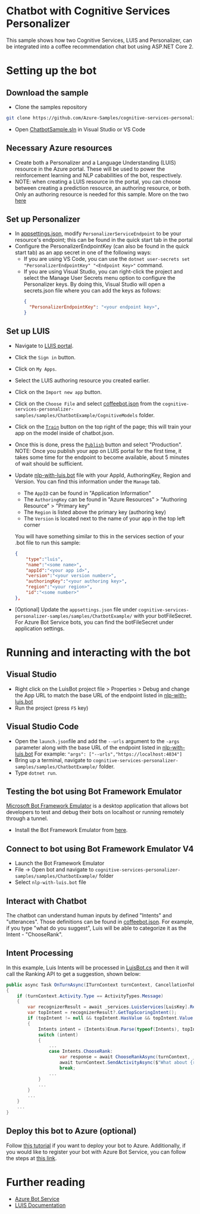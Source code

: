 ﻿# Chatbot with Cognitive Services Personalizer

This sample shows how two Cognitive Services, LUIS and Personalizer, can be integrated into a coffee recommendation chat bot using ASP.NET Core 2.

# Setting up the bot

## Download the sample
- Clone the samples repository
```bash
git clone https://github.com/Azure-Samples/cognitive-services-personalizer-samples.git
```
- Open [ChatbotSample.sln](./ChatbotExample.sln) in Visual Studio or VS Code

## Necessary Azure resources
- Create both a Personalizer and a Language Understanding (LUIS) resource in the Azure portal. These will be used to power the reinforcement learning and NLP cababilities of the bot, respectively.
- NOTE: when creating a LUIS resource in the portal, you can choose between creating a prediction resource, an authoring resource, or both. Only an authoring resource is needed for this sample. More on the two [here](https://docs.microsoft.com/en-us/azure/cognitive-services/luis/luis-concept-keys#azure-resources-for-luis)

## Set up Personalizer
- In [appsettings.json](./appsettings.json), modify `PersonalizerServiceEndpoint` to be your resource's endpoint; this can be found in the quick start tab in the portal
- Configure the PersonalizerEndpointKey (can also be found in the quick start tab) as an app secret in one of the following ways:
    - If you are using VS Code, you can use the `dotnet user-secrets set "PersonalizerEndpointKey" "<Endpoint Key>"` command. 
    - If you are using Visual Studio, you can right-click the project and select the Manage User Secrets menu option to configure the Personalizer keys. By doing this, Visual Studio will open a secrets.json file where you can add the keys as follows:
        ``` Json
        {
          "PersonalizerEndpointKey": "<your endpoint key>",
        }
        ```

## Set up LUIS
- Navigate to [LUIS portal](https://www.luis.ai).

- Click the `Sign in` button.

- Click on `My Apps`.

- Select the LUIS authoring resource you created earlier.

- Click on the `Import new app` button.

- Click on the `Choose File` and select [coffeebot.json](https://github.com/Azure-Samples/cognitive-services-personalizer-samples/blob/master/samples/ChatbotExample/CognitiveModels/coffeebot.json) from the `cognitive-services-personalizer-samples/samples/ChatbotExample/CognitiveModels` folder.

- Click on the [`Train`](https://docs.microsoft.com/en-us/azure/cognitive-services/luis/luis-how-to-train) button on the top right of the page; this will train your app on the model inside of chatbot.json.

- Once this is done, press the [`Publish`](https://docs.microsoft.com/en-us/azure/cognitive-services/luis/luis-how-to-publish-app) button and select "Production". NOTE: Once you publish your app on LUIS portal for the first time, it takes some time for the endpoint to become available, about 5 minutes of wait should be sufficient.

- Update [nlp-with-luis.bot](https://github.com/Azure-Samples/cognitive-services-personalizer-samples/blob/master/samples/ChatbotExample/nlp-with-luis.bot) file with your AppId, AuthoringKey, Region and Version. 
    You can find this information under the `Manage` tab.

    - The `AppID` can be found in "Application Information"
    - The `AuthoringKey` can be found in "Azure Resources" > "Authoring Resource" > "Primary key"
    - The `Region` is listed above the primary key (authoring key)
    - The `Version` is located next to the name of your app in the top left corner

    You will have something similar to this in the services section of your .bot file to run this sample:

    ```json
    {
        "type":"luis",
        "name":"<some name>",
        "appId":"<your app id>",
        "version":"<your version number>",
        "authoringKey":"<your authoring key>",
        "region":"<your region>",
        "id":"<some number>"
    },
    ```
- [Optional] Update the `appsettings.json` file under `cognitive-services-personalizer-samples/samples/ChatbotExample/` with your botFileSecret.  For Azure Bot Service bots, you can find the botFileSecret under application settings.

# Running and interacting with the bot

## Visual Studio
- Right click on the LuisBot project file > Properties > Debug and change the App URL to match the base URL of the endpoint listed in [nlp-with-luis.bot](https://github.com/Azure-Samples/cognitive-services-personalizer-samples/blob/master/samples/ChatbotExample/nlp-with-luis.bot)
- Run the project (press `F5` key)

## Visual Studio Code
- Open the `launch.json`file and add the `--urls` argument to the `-args` parameter along with the base URL of the endpoint listed in [nlp-with-luis.bot](https://github.com/Azure-Samples/cognitive-services-personalizer-samples/blob/master/samples/ChatbotExample/nlp-with-luis.bot)
  For example: `"args": ["--urls","https://localhost:4034"]`
- Bring up a terminal, navigate to `cognitive-services-personalizer-samples/samples/ChatbotExample/` folder.
- Type `dotnet run`.

## Testing the bot using Bot Framework Emulator
[Microsoft Bot Framework Emulator](https://aka.ms/botframeworkemulator) is a desktop application that allows bot developers to test and debug
their bots on localhost or running remotely through a tunnel.
- Install the Bot Framework Emulator from [here](https://aka.ms/botframeworkemulator).

## Connect to bot using Bot Framework Emulator **V4**
- Launch the Bot Framework Emulator
- File -> Open bot and navigate to `cognitive-services-personalizer-samples/samples/ChatbotExample/` folder
- Select `nlp-with-luis.bot` file

## Interact with Chatbot

The chatbot can understand human inputs by defined "Intents" and "utterances". Those definitions can be found in [coffeebot.json](./CognitiveModels/coffeebot.json).
For example, if you type "what do you suggest", Luis will be able to categorize it as the Intent - "ChooseRank".

## Intent Processing

In this example, Luis Intents will be processed in [LuisBot.cs](./LuisBot.cs) and then it will call the Ranking API to get a suggestion, shown below:

``` C#
public async Task OnTurnAsync(ITurnContext turnContext, CancellationToken cancellationToken = default(CancellationToken))
{
    if (turnContext.Activity.Type == ActivityTypes.Message)
    {
        var recognizerResult = await _services.LuisServices[LuisKey].RecognizeAsync(turnContext, cancellationToken);
        var topIntent = recognizerResult?.GetTopScoringIntent();
        if (topIntent != null && topIntent.HasValue && topIntent.Value.intent != "None")
        {
            Intents intent = (Intents)Enum.Parse(typeof(Intents), topIntent.Value.intent);
            switch (intent)
            {
                ...
                case Intents.ChooseRank:
                    var response = await ChooseRankAsync(turnContext, _rlFeaturesManager.GenerateEventId());
                    await turnContext.SendActivityAsync($"What about {response.RewardActionId}");
                    break;
                ...
            }
            ...
        }
        ...
    }
    ...
}
```

## Deploy this bot to Azure (optional)
Follow [this tutorial](https://aka.ms/bot-framework-emulator-publish-Azure) if you want to deploy your bot to Azure.
Additionally, if you would like to register your bot with Azure Bot Service, you can follow the steps at [this link](https://dev.botframework.com/bots/provision).

# Further reading
- [Azure Bot Service](https://docs.microsoft.com/en-us/azure/bot-service/bot-service-overview-introduction?view=azure-bot-service-4.0)
- [LUIS Documentation](https://docs.microsoft.com/en-us/azure/cognitive-services/LUIS/)